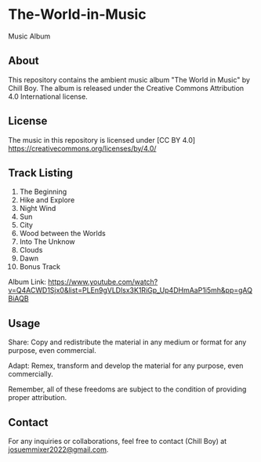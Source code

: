 # The-World-in-Music
Music Album 
## About
This repository contains the ambient music album "The World in Music" by Chill Boy. The album is released under the Creative Commons Attribution 4.0 International license.

## License
The music in this repository is licensed under [CC BY 4.0] https://creativecommons.org/licenses/by/4.0/

## Track Listing
1. The Beginning
2. Hike and Explore
3. Night Wind
4. Sun
5. City 
6. Wood between the Worlds
7. Into The Unknow
8. Clouds
9. Dawn
10. Bonus Track

Album Link: https://www.youtube.com/watch?v=Q4ACWD1Sjx0&list=PLEn9gVLDlsx3K1RiGp_Up4DHmAaP1i5mh&pp=gAQBiAQB

## Usage
Share: Copy and redistribute the material in any medium or format for any purpose, even commercial.

Adapt: Remex, transform and develop the material for any purpose, even commercially.

Remember, all of these freedoms are subject to the condition of providing proper attribution.

## Contact
For any inquiries or collaborations, feel free to contact (Chill Boy) at josuemmixer2022@gmail.com.
